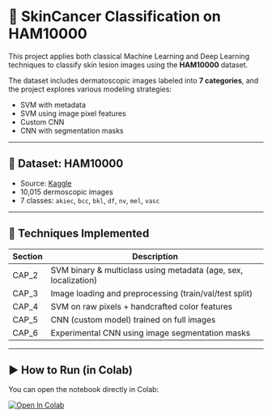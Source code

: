 # 🧠 SkinCancer Classification on HAM10000

This project applies both classical Machine Learning and Deep Learning techniques to classify skin lesion images using the **HAM10000** dataset.

The dataset includes dermatoscopic images labeled into **7 categories**, and the project explores various modeling strategies:  
- SVM with metadata  
- SVM using image pixel features  
- Custom CNN
- CNN with segmentation masks

---

## 📂 Dataset: HAM10000
- Source: [Kaggle](https://www.kaggle.com/datasets/kmader/skin-cancer-mnist-ham10000)
- 10,015 dermoscopic images
- 7 classes: `akiec`, `bcc`, `bkl`, `df`, `nv`, `mel`, `vasc`

---

## 🧪 Techniques Implemented

| Section | Description |
|--------|-------------|
| CAP_2  | SVM binary & multiclass using metadata (age, sex, localization) |
| CAP_3  | Image loading and preprocessing (train/val/test split) |
| CAP_4  | SVM on raw pixels + handcrafted color features |
| CAP_5  | CNN (custom model) trained on full images |
| CAP_6  | Experimental CNN using image segmentation masks |

---

## ▶️ How to Run (in Colab)

You can open the notebook directly in Colab:

[![Open In Colab](https://colab.research.google.com/assets/colab-badge.svg)](https://colab.research.google.com/github/federicodeluca/SkinCancer_Classification_ML/blob/main/ML_SkinCancer.ipynb)



